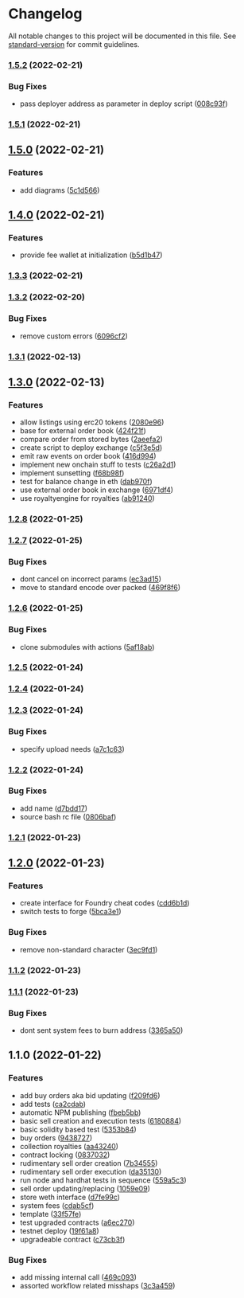 # Changelog

All notable changes to this project will be documented in this file. See [standard-version](https://github.com/conventional-changelog/standard-version) for commit guidelines.

### [1.5.2](https://github.com/shibuidao/exchange/compare/v1.5.1...v1.5.2) (2022-02-21)


### Bug Fixes

* pass deployer address as parameter in deploy script ([008c93f](https://github.com/shibuidao/exchange/commit/008c93f49de7a767419f9bac10a882964f7f5bf2))

### [1.5.1](https://github.com/shibuidao/exchange/compare/v1.5.0...v1.5.1) (2022-02-21)

## [1.5.0](https://github.com/shibuidao/exchange/compare/v1.4.0...v1.5.0) (2022-02-21)


### Features

* add diagrams ([5c1d566](https://github.com/shibuidao/exchange/commit/5c1d56699a253f5037cb5fc3fd9698dc485a4ed3))

## [1.4.0](https://github.com/shibuidao/exchange/compare/v1.3.3...v1.4.0) (2022-02-21)


### Features

* provide fee wallet at initialization ([b5d1b47](https://github.com/shibuidao/exchange/commit/b5d1b470917ec5d6e3edb41eea33c0fe4b78e182))

### [1.3.3](https://github.com/shibuidao/exchange/compare/v1.3.2...v1.3.3) (2022-02-21)

### [1.3.2](https://github.com/shibuidao/exchange/compare/v1.3.1...v1.3.2) (2022-02-20)


### Bug Fixes

* remove custom errors ([6096cf2](https://github.com/shibuidao/exchange/commit/6096cf20850a42f44cb2b83ae67940c036d4254c))

### [1.3.1](https://github.com/shibuidao/exchange/compare/v1.3.0...v1.3.1) (2022-02-13)

## [1.3.0](https://github.com/shibuidao/exchange/compare/v1.2.8...v1.3.0) (2022-02-13)


### Features

* allow listings using erc20 tokens ([2080e96](https://github.com/shibuidao/exchange/commit/2080e966ebbc2ec8935bcf947fad87cf5f9d7684))
* base for external order book ([424f21f](https://github.com/shibuidao/exchange/commit/424f21f85b77fe13f7f7d03ffccc1d2c6ec97e62))
* compare order from stored bytes ([2aeefa2](https://github.com/shibuidao/exchange/commit/2aeefa2a3607db196f8a5ceb757bc5d7533f8bb8))
* create script to deploy exchange ([c5f3e5d](https://github.com/shibuidao/exchange/commit/c5f3e5d6a3b2195badf8fc83460025948c78cc0d))
* emit raw events on order book ([416d994](https://github.com/shibuidao/exchange/commit/416d9940d4076373956bdbaf8b92eecf1d77feb9))
* implement new onchain stuff to tests ([c26a2d1](https://github.com/shibuidao/exchange/commit/c26a2d133bee6571688ce369c30534a311f607d4))
* implement sunsetting ([f68b98f](https://github.com/shibuidao/exchange/commit/f68b98f83f6280b95add7685b04b5c60786acbe8))
* test for balance change in eth ([dab970f](https://github.com/shibuidao/exchange/commit/dab970fd9694e33dc2529343a2db6946ba3cb729))
* use external order book in exchange ([6971df4](https://github.com/shibuidao/exchange/commit/6971df405df3c292caac039cfab5f99ee6cdc697))
* use royaltyengine for royalties ([ab91240](https://github.com/shibuidao/exchange/commit/ab91240f4adf4b2e5f7f30d037078b76b72bad47))

### [1.2.8](https://github.com/shibuidao/exchange/compare/v1.2.7...v1.2.8) (2022-01-25)

### [1.2.7](https://github.com/shibuidao/exchange/compare/v1.2.6...v1.2.7) (2022-01-25)


### Bug Fixes

* dont cancel on incorrect params ([ec3ad15](https://github.com/shibuidao/exchange/commit/ec3ad15a43f281657a012fff8ab1105e039f4809))
* move to standard encode over packed ([469f8f6](https://github.com/shibuidao/exchange/commit/469f8f6fbf8df24cd85c648638cddca65145b72d))

### [1.2.6](https://github.com/shibuidao/exchange/compare/v1.2.5...v1.2.6) (2022-01-25)


### Bug Fixes

* clone submodules with actions ([5af18ab](https://github.com/shibuidao/exchange/commit/5af18ab66945b6fc4f36f1a2ee8421cce186dc5f))

### [1.2.5](https://github.com/shibuidao/exchange/compare/v1.2.4...v1.2.5) (2022-01-24)

### [1.2.4](https://github.com/shibuidao/exchange/compare/v1.2.3...v1.2.4) (2022-01-24)

### [1.2.3](https://github.com/shibuidao/exchange/compare/v1.2.2...v1.2.3) (2022-01-24)


### Bug Fixes

* specify upload needs ([a7c1c63](https://github.com/shibuidao/exchange/commit/a7c1c63a2244a890f89210192c9a84b51d87e352))

### [1.2.2](https://github.com/shibuidao/exchange/compare/v1.2.1...v1.2.2) (2022-01-24)


### Bug Fixes

* add name ([d7bdd17](https://github.com/shibuidao/exchange/commit/d7bdd1719fb53908737be176186a2105e8d98e98))
* source bash rc file ([0806baf](https://github.com/shibuidao/exchange/commit/0806baf0d221fa6ea746085cb13bd5941ce04146))

### [1.2.1](https://github.com/shibuidao/exchange/compare/v1.2.0...v1.2.1) (2022-01-23)

## [1.2.0](https://github.com/shibuidao/exchange/compare/v1.1.2...v1.2.0) (2022-01-23)


### Features

* create interface for Foundry cheat codes ([cdd6b1d](https://github.com/shibuidao/exchange/commit/cdd6b1d45f3f7aedb5b9913fbf7ddf85af031218))
* switch tests to forge ([5bca3e1](https://github.com/shibuidao/exchange/commit/5bca3e19308dc8d6b72df8dc6ab0dd21e7e6ef41))


### Bug Fixes

* remove non-standard character ([3ec9fd1](https://github.com/shibuidao/exchange/commit/3ec9fd14db76f95ae70a80a5b48aef0ccac7d852))

### [1.1.2](https://github.com/shibuidao/exchange/compare/v1.1.1...v1.1.2) (2022-01-23)

### [1.1.1](https://github.com/shibuidao/exchange/compare/v1.1.0...v1.1.1) (2022-01-23)


### Bug Fixes

* dont sent system fees to burn address ([3365a50](https://github.com/shibuidao/exchange/commit/3365a5053fcda9d441b947a11a8b8b76dc088c30))

## 1.1.0 (2022-01-22)


### Features

* add buy orders aka bid updating ([f209fd6](https://github.com/shibuidao/exchange/commit/f209fd683692279eb3ecf2b10336917c7b283a9f))
* add tests ([ca2cdab](https://github.com/shibuidao/exchange/commit/ca2cdabd06ed142d93fc64a199f2cf2959ed0c44))
* automatic NPM publishing ([fbeb5bb](https://github.com/shibuidao/exchange/commit/fbeb5bbd656f5b6b06901760cac5d4b6a4544b39))
* basic sell creation and execution tests ([6180884](https://github.com/shibuidao/exchange/commit/61808844bfc35482a299a2ae7cfe071ff8c09fbc))
* basic solidity based test ([5353b84](https://github.com/shibuidao/exchange/commit/5353b84336de4b98f594469f621c4d6328786474))
* buy orders ([9438727](https://github.com/shibuidao/exchange/commit/943872780f746ab20752479d5c073b6dadf91b2c))
* collection royalties ([aa43240](https://github.com/shibuidao/exchange/commit/aa432401890db49e81656cf81f841d83a65ff361))
* contract locking ([0837032](https://github.com/shibuidao/exchange/commit/0837032e637a6f3f7d9c051a9e115ade43466b85))
* rudimentary sell order creation ([7b34555](https://github.com/shibuidao/exchange/commit/7b345550747a85603cbf155e12d29641cc156d0a))
* rudimentary sell order execution ([da35130](https://github.com/shibuidao/exchange/commit/da3513035d6271b85586ef39c10418949530205b))
* run node and hardhat tests in sequence ([559a5c3](https://github.com/shibuidao/exchange/commit/559a5c3f6db4331b6f1c3924adb702316baa15da))
* sell order updating/replacing ([1059e09](https://github.com/shibuidao/exchange/commit/1059e092ee5a5cdc894b8e94d22beda483a34734))
* store weth interface ([d7fe99c](https://github.com/shibuidao/exchange/commit/d7fe99cd1e94053a1b8d054e8148df58211738fe))
* system fees ([cdab5cf](https://github.com/shibuidao/exchange/commit/cdab5cf45ccf83ddaa0df42348d6dc0eeb79649f))
* template ([33f57fe](https://github.com/shibuidao/exchange/commit/33f57fe792b5ee8699ada10bfbf0c116fb92ba95))
* test upgraded contracts ([a6ec270](https://github.com/shibuidao/exchange/commit/a6ec270a55af6f32ae0d51d7ee29a2f3eb8034c9))
* testnet deploy ([19f61a8](https://github.com/shibuidao/exchange/commit/19f61a85b168ef235b092e71f6903ac55e8dfdd3))
* upgradeable contract ([c73cb3f](https://github.com/shibuidao/exchange/commit/c73cb3fac8f4d9c38b6cb7a6a0815bcd2a32dc15))


### Bug Fixes

* add missing internal call ([469c093](https://github.com/shibuidao/exchange/commit/469c09378d4926d9db9489873e492dcf8ae68a04))
* assorted workflow related misshaps ([3c3a459](https://github.com/shibuidao/exchange/commit/3c3a459a595e50ddb0000fbc90e2ddcabe440c35))
